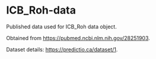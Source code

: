 # ICB_Roh-data

Published data used for ICB_Roh data object.

Obtained from https://pubmed.ncbi.nlm.nih.gov/28251903.

Dataset details: https://predictio.ca/dataset/1.
